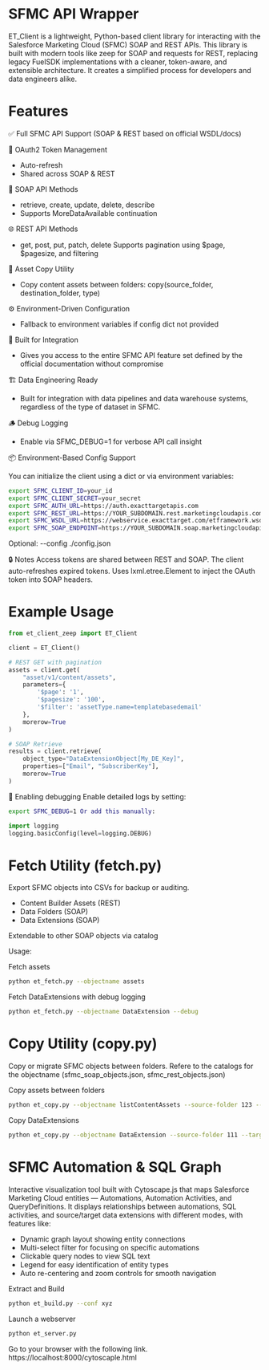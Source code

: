 # SFMC API Wrapper
ET_Client is a lightweight, Python-based client library for interacting with the Salesforce Marketing Cloud (SFMC) SOAP and REST APIs. This library is built with modern tools like zeep for SOAP and requests for REST, replacing legacy FuelSDK implementations with a cleaner, token-aware, and extensible architecture. It creates a simplified process for developers and data engineers alike.


# Features
✅ Full SFMC API Support (SOAP & REST based on official WSDL/docs)

🔐 OAuth2 Token Management

- Auto-refresh
- Shared across SOAP & REST

💬 SOAP API Methods

- retrieve, create, update, delete, describe
- Supports MoreDataAvailable continuation

🌐 REST API Methods

- get, post, put, patch, delete
Supports pagination using $page, $pagesize, and filtering

📁 Asset Copy Utility

- Copy content assets between folders: copy(source_folder, destination_folder, type)

⚙️ Environment-Driven Configuration

- Fallback to environment variables if config dict not provided

🧩 Built for Integration

- Gives you access to the entire SFMC API feature set defined by the official documentation without compromise 

🏗️ Data Engineering Ready
- Built for integration with data pipelines and data warehouse systems, regardless of the type of dataset in SFMC.

🪵 Debug Logging

- Enable via SFMC_DEBUG=1 for verbose API call insight


📦 Environment-Based Config Support

You can initialize the client using a dict or via environment variables:
```bash
export SFMC_CLIENT_ID=your_id
export SFMC_CLIENT_SECRET=your_secret
export SFMC_AUTH_URL=https://auth.exacttargetapis.com
export SFMC_REST_URL=https://YOUR_SUBDOMAIN.rest.marketingcloudapis.com
export SFMC_WSDL_URL=https://webservice.exacttarget.com/etframework.wsdl
export SFMC_SOAP_ENDPOINT=https://YOUR_SUBDOMAIN.soap.marketingcloudapis.com
```
Optional: --config ./config.json

🔒 Notes
Access tokens are shared between REST and SOAP.
The client auto-refreshes expired tokens.
Uses lxml.etree.Element to inject the OAuth token into SOAP headers.

# Example Usage
```python
from et_client_zeep import ET_Client

client = ET_Client()

# REST GET with pagination
assets = client.get(
    "asset/v1/content/assets",
    parameters={
        '$page': '1',
        '$pagesize': '100',
        '$filter': 'assetType.name=templatebasedemail'
    },
    morerow=True
)

# SOAP Retrieve
results = client.retrieve(
    object_type="DataExtensionObject[My_DE_Key]",
    properties=["Email", "SubscriberKey"],
    morerow=True
)
```

🐞 Enabling debugging
Enable detailed logs by setting:

```bash
export SFMC_DEBUG=1 Or add this manually:
```

```python
import logging
logging.basicConfig(level=logging.DEBUG)
```

# Fetch Utility (fetch.py)

Export SFMC objects into CSVs for backup or auditing.

- Content Builder Assets (REST)
- Data Folders (SOAP)
- Data Extensions (SOAP)

Extendable to other SOAP objects via catalog

Usage:

Fetch assets
```bash
python et_fetch.py --objectname assets
```

Fetch DataExtensions with debug logging
```bash
python et_fetch.py --objectname DataExtension --debug
```

# Copy Utility (copy.py)

Copy or migrate SFMC objects between folders. Refere to the catalogs for the objectname (sfmc_soap_objects.json, sfmc_rest_objects.json)

Copy assets between folders
```bash
python et_copy.py --objectname listContentAssets --source-folder 123 --target-folder 456
```

Copy DataExtensions
```bash
python et_copy.py --objectname DataExtension --source-folder 111 --target-folder 222
```

# SFMC Automation & SQL Graph
Interactive visualization tool built with Cytoscape.js that maps Salesforce Marketing Cloud entities — Automations, Automation Activities, and QueryDefinitions.
It displays relationships between automations, SQL activities, and source/target data extensions with different modes, with features like:

- Dynamic graph layout showing entity connections
- Multi-select filter for focusing on specific automations
- Clickable query nodes to view SQL text
- Legend for easy identification of entity types
- Auto re-centering and zoom controls for smooth navigation

Extract and Build
```bash
python et_build.py --conf xyz
```

Launch a webserver
```bash
python et_server.py
```

Go to your browser with the following link.
https://localhost:8000/cytoscaple.html

